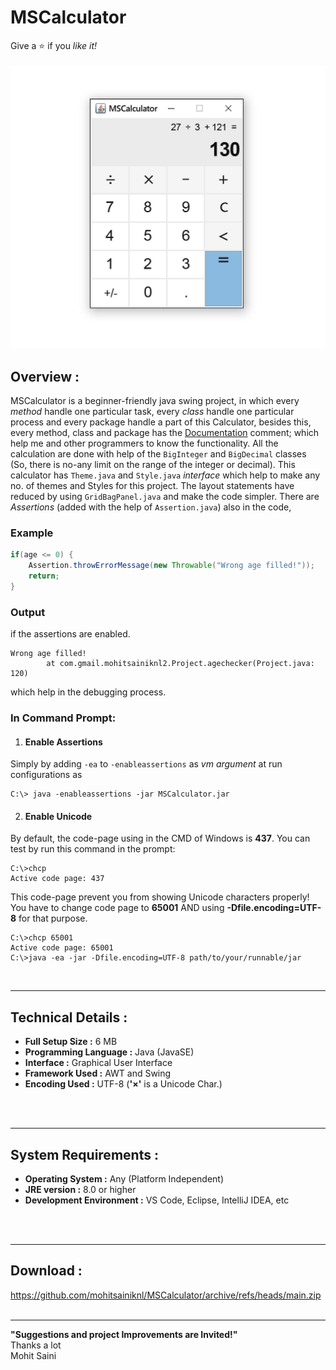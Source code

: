 # MSCalculator
Give a :star: if you *like it!*<br>
<br>
![Screenshot of MSCalculator ](/res/.readme/MSCalculator_home.png)

## Overview :
MSCalculator is a beginner-friendly java swing project, in which every *method* handle one particular task, every *class* handle one particular process and every package handle a part of this Calculator, besides this, every method, class and package has the [Documentation](https://github.com/mohitsainiknl/MSCalculator/blob/main/documentation/index.html%20-%20Shortcut.lnk) comment; which help me and other programmers to know the functionality.  All the calculation are done with help of the `BigInteger` and `BigDecimal` classes (So, there is no-any limit on the range of the integer or decimal). This calculator has `Theme.java` and `Style.java` *interface* which help to make any no. of themes and Styles for this project. The layout statements have reduced by using `GridBagPanel.java` and make the code simpler. There are *Assertions* (added with the help of `Assertion.java`) also in the code,

### Example
``` java
if(age <= 0) {
    Assertion.throwErrorMessage(new Throwable("Wrong age filled!"));
    return;
}
```

### Output
if the assertions are enabled.
```
Wrong age filled!
        at com.gmail.mohitsainiknl2.Project.agechecker(Project.java: 120)
```

which help in the debugging process.

### In Command Prompt:
1. #### Enable Assertions
Simply by adding `-ea` to `-enableassertions` as *vm argument* at run configurations as
```
C:\> java -enableassertions -jar MSCalculator.jar
```

2. #### Enable Unicode
By default, the code-page using in the CMD of Windows is **437**. You can test by run this command in the prompt:

```
C:\>chcp
Active code page: 437
```
This code-page prevent you from showing Unicode characters properly! You have to change code page to **65001** AND using **-Dfile.encoding=UTF-8** for that purpose.
```
C:\>chcp 65001
Active code page: 65001
C:\>java -ea -jar -Dfile.encoding=UTF-8 path/to/your/runnable/jar
```
<br>




---
## Technical Details :

- **Full Setup Size :** 6 MB
- **Programming Language :** Java (JavaSE)
- **Interface :** Graphical User Interface
- **Framework Used :** AWT and Swing
- **Encoding Used :** UTF-8 (**'×'** is a Unicode Char.)
<br>
<br>



---
## System Requirements :

- **Operating System :** Any (Platform Independent)
- **JRE version :** 8.0 or higher
- **Development Environment :** VS Code, Eclipse, IntelliJ IDEA, etc
<br>
<br>

---
## Download : 
https://github.com/mohitsainiknl/MSCalculator/archive/refs/heads/main.zip
<br>
<br>


---
**"Suggestions and project Improvements are Invited!"** <br>
 Thanks a lot <br>
 Mohit Saini
